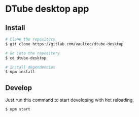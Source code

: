 # DTube desktop app


## Install
``` bash
# Clone the repository
$ git clone https://gitlab.com/vaultec/dtube-desktop

# Go into the repository
$ cd dtube-desktop

# Install dependencies
$ npm install
```

## Develop
Just run this command to start developing with hot reloading.
``` bash
$ npm start
```
